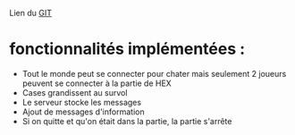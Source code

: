 Lien du [GIT](https://github.com/ErnestOo0/Hex_Game)

# fonctionnalités implémentées :
  * Tout le monde peut se connecter pour chater mais seulement 2 joueurs peuvent se connecter à la partie de HEX
  * Cases grandissent au survol
  * Le serveur stocke les messages
  * Ajout de messages d'information
  * Si on quitte et qu'on était dans la partie, la partie s'arrête 
